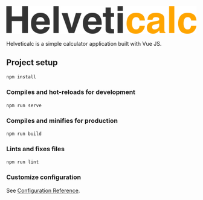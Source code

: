 <img src="https://github.com/JClique/Helveticalc/blob/master/src/assets/logo.png?raw=true">

Helveticalc is a simple calculator application built with Vue JS.

## Project setup
```
npm install
```

### Compiles and hot-reloads for development
```
npm run serve
```

### Compiles and minifies for production
```
npm run build
```

### Lints and fixes files
```
npm run lint
```

### Customize configuration
See [Configuration Reference](https://cli.vuejs.org/config/).
